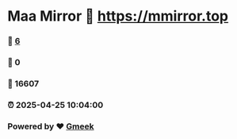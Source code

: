 # Maa Mirror :link: https://mmirror.top 
### :page_facing_up: [6](https://mmirror.top/tag.html) 
### :speech_balloon: 0 
### :hibiscus: 16607 
### :alarm_clock: 2025-04-25 10:04:00 
### Powered by :heart: [Gmeek](https://github.com/Meekdai/Gmeek)
